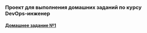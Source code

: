 ### Проект для выполнения домашних заданий по курсу DevOps-инженер

#### [Домашнее задание №1](lesson1.md "lesson1.md")
